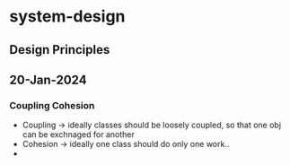 # system-design

## Design Principles

## 20-Jan-2024
### Coupling Cohesion
* Coupling -> ideally classes should be loosely coupled, so that one obj can be exchnaged for another
* Cohesion -> ideally one class should do only one work..
* 
